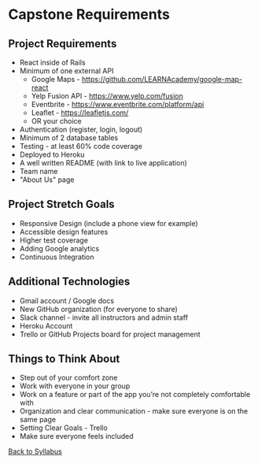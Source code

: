 # Capstone Requirements

## Project Requirements
- React inside of Rails
- Minimum of one external API
  - Google Maps - https://github.com/LEARNAcademy/google-map-react
  - Yelp Fusion API - https://www.yelp.com/fusion
  - Eventbrite - https://www.eventbrite.com/platform/api
  - Leaflet - https://leafletjs.com/
  - OR your choice
- Authentication (register, login, logout)
- Minimum of 2 database tables
- Testing - at least 60% code coverage
- Deployed to Heroku
- A well written README (with link to live application)
- Team name
- "About Us" page

## Project Stretch Goals
- Responsive Design (include a phone view for example)
- Accessible design features
- Higher test coverage
- Adding Google analytics
- Continuous Integration

## Additional Technologies
- Gmail account / Google docs
- New GitHub organization (for everyone to share)
- Slack channel - invite all instructors and admin staff
- Heroku Account
- Trello or GitHub Projects board for project management

## Things to Think About
- Step out of your comfort zone
- Work with everyone in your group
- Work on a feature or part of the app you’re not completely comfortable with
- Organization and clear communication - make sure everyone is on the same page
- Setting Clear Goals - Trello
- Make sure everyone feels included


[ Back to Syllabus ](../README.md#unit-ten-capstone-project-mvp)
